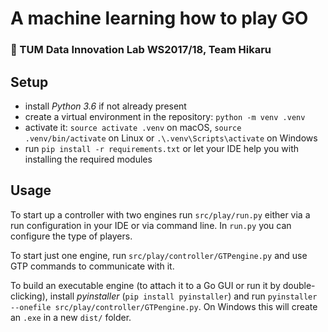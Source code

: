 # A machine learning how to play GO

### :game_die: TUM Data Innovation Lab WS2017/18, Team Hikaru

## Setup
- install _Python 3.6_ if not already present
- create a virtual environment in the repository: `python -m venv .venv`
- activate it: `source activate .venv` on macOS, `source .venv/bin/activate` on Linux or `.\.venv\Scripts\activate` on Windows
- run `pip install -r requirements.txt` or let your IDE help you with installing the required modules

## Usage
To start up a controller with two engines run `src/play/run.py` either via a run configuration in your IDE or via command line. In `run.py` you can configure the type of players.

To start just one engine, run `src/play/controller/GTPengine.py` and use GTP commands to communicate with it.

To build an executable engine (to attach it to a Go GUI or run it by double-clicking), install _pyinstaller_ (`pip install pyinstaller`) and run `pyinstaller --onefile src/play/controller/GTPengine.py`. On Windows this will create an `.exe` in a new `dist/` folder.
